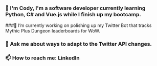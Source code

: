 ### 👋 I'm Cody, I'm a software developer currently learning Python, C# and Vue.js while I finish up my bootcamp. 
 ###🔭 I’m currently working on polishing up my Twitter Bot that tracks Mythic Plus Dungeon leaderboards for WoW. 
### 💬 Ask me about ways to adapt to the Twitter API changes. 
### 📫 How to reach me: LinkedIn
<!--
**coatycodes/coatycodes** is a ✨ _special_ ✨ repository because its `README.md` (this file) appears on your GitHub profile.

Here are some ideas to get you started:

- 🔭 I’m currently working on ...
- 🌱 I’m currently learning ...
- 👯 I’m looking to collaborate on ...
- 🤔 I’m looking for help with ...
- 💬 Ask me about ...
- 📫 How to reach me: ...
- 😄 Pronouns: ...
- ⚡ Fun fact: ...
-->

